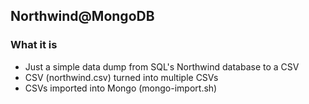 ## Northwind@MongoDB ##

### What it is

* Just a simple data dump from SQL's Northwind database to a CSV
* CSV (northwind.csv) turned into multiple CSVs
* CSVs imported into Mongo (mongo-import.sh)

